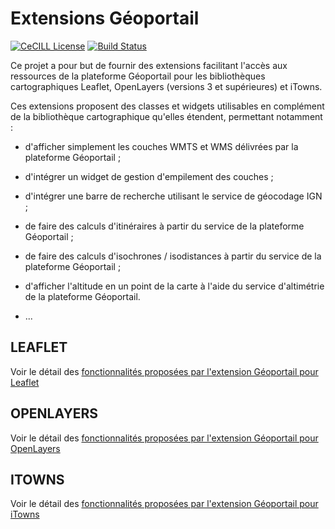 # Extensions Géoportail

[![CeCILL License](https://img.shields.io/badge/licence-CeCILL--B-blue.svg)](https://raw.githubusercontent.com/IGNF/geoportal-extensions/master/LICENCE.md) [![Build Status](https://img.shields.io/travis/IGNF/geoportal-extensions/master.svg)](https://travis-ci.org/IGNF/geoportal-extensions)

Ce projet a pour but de fournir des extensions facilitant l'accès aux ressources de la plateforme Géoportail pour les bibliothèques cartographiques Leaflet, OpenLayers (versions 3 et supérieures) et iTowns.

Ces extensions proposent des classes et widgets utilisables en complément de la bibliothèque cartographique qu'elles étendent, permettant notamment :

* d'afficher simplement les couches WMTS et WMS délivrées par la plateforme Géoportail ;

* d'intégrer un widget de gestion d'empilement des couches ;

* d'intégrer une barre de recherche utilisant le service de géocodage IGN ;

* de faire des calculs d'itinéraires à partir du service de la plateforme Géoportail ;

* de faire des calculs d'isochrones / isodistances à partir du service de la plateforme Géoportail ;

* d'afficher l'altitude en un point de la carte à l'aide du service d'altimétrie de la plateforme Géoportail.

* ...

## LEAFLET

Voir le détail des [fonctionnalités proposées par l'extension Géoportail pour Leaflet](doc/README-leaflet.md)


## OPENLAYERS

Voir le détail des [fonctionnalités proposées par l'extension Géoportail pour OpenLayers](doc/README-openlayers.md)


## ITOWNS

Voir le détail des [fonctionnalités proposées par l'extension Géoportail pour iTowns](doc/README-itowns.md)
